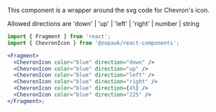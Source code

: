 This component is a wrapper around the svg code for Chevron's icon.

Allowed directions are 'down' | 'up' | 'left' | 'right' | number | string

```jsx
import { Fragment } from 'react';
import { ChevronIcon } from '@zopauk/react-components';

<Fragment>
  <ChevronIcon color="blue" direction="down" />
  <ChevronIcon color="blue" direction="up" />
  <ChevronIcon color="blue" direction="left" />
  <ChevronIcon color="blue" direction="right" />
  <ChevronIcon color="blue" direction={45} />
  <ChevronIcon color="blue" direction="225" />
</Fragment>;
```
